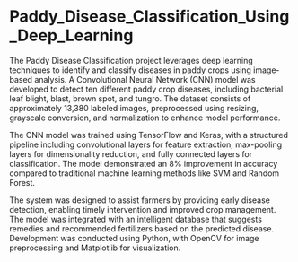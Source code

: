 # Paddy_Disease_Classification_Using_Deep_Learning
The Paddy Disease Classification project leverages deep learning techniques to identify and classify diseases in paddy crops using image-based analysis. A Convolutional Neural Network (CNN) model was developed to detect ten different paddy crop diseases, including bacterial leaf blight, blast, brown spot, and tungro. The dataset consists of approximately 13,380 labeled images, preprocessed using resizing, grayscale conversion, and normalization to enhance model performance.

The CNN model was trained using TensorFlow and Keras, with a structured pipeline including convolutional layers for feature extraction, max-pooling layers for dimensionality reduction, and fully connected layers for classification. The model demonstrated an 8% improvement in accuracy compared to traditional machine learning methods like SVM and Random Forest.

The system was designed to assist farmers by providing early disease detection, enabling timely intervention and improved crop management. The model was integrated with an intelligent database that suggests remedies and recommended fertilizers based on the predicted disease. Development was conducted using Python, with OpenCV for image preprocessing and Matplotlib for visualization.
